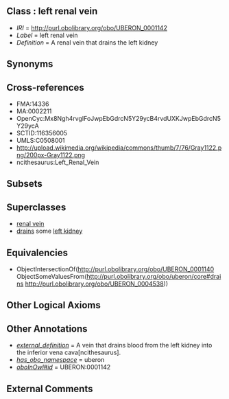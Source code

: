 
## Class : left renal vein

 * *IRI* = http://purl.obolibrary.org/obo/UBERON_0001142
 * *Label* = left renal vein
 * *Definition* = A renal vein that drains the left kidney

## Synonyms


## Cross-references

 * FMA:14336
 * MA:0002211
 * OpenCyc:Mx8Ngh4rvgIFoJwpEbGdrcN5Y29ycB4rvdUXKJwpEbGdrcN5Y29ycA
 * SCTID:116356005
 * UMLS:C0508001
 * http://upload.wikimedia.org/wikipedia/commons/thumb/7/76/Gray1122.png/200px-Gray1122.png
 * ncithesaurus:Left_Renal_Vein

## Subsets


## Superclasses

 * [renal vein](../../UBERON/40/UBERON_0001140.md)
 * [drains](../../ns/core#drains.md) some [left kidney](../../UBERON/38/UBERON_0004538.md)

## Equivalencies

 * ObjectIntersectionOf(<http://purl.obolibrary.org/obo/UBERON_0001140> ObjectSomeValuesFrom(<http://purl.obolibrary.org/obo/uberon/core#drains> <http://purl.obolibrary.org/obo/UBERON_0004538>))

## Other Logical Axioms


## Other Annotations

 * *[external_definition](../../UBPROP/01/UBPROP_0000001.md)* = A vein that drains blood from the left kidney into the inferior vena cava[ncithesaurus].
 * *[has_obo_namespace](../../ce/oboInOwl#hasOBONamespace.md)* = uberon
 * *[oboInOwl#id](../../id/oboInOwl#id.md)* = UBERON:0001142

## External Comments

